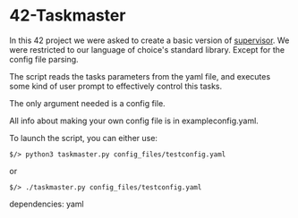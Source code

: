 # 42-Taskmaster

In this 42 project we were asked to create a basic version of [supervisor](https://github.com/Supervisor/supervisor).
We were restricted to our language of choice's standard library. Except for the config file parsing.

The script reads the tasks parameters from the yaml file, and executes some kind of user prompt to effectively control this tasks.

The only argument needed is a config file.

All info about making your own config file is in exampleconfig.yaml.

To launch the script, you can either use:

```
$/> python3 taskmaster.py config_files/testconfig.yaml
```

or


```
$/> ./taskmaster.py config_files/testconfig.yaml
```

dependencies: yaml
